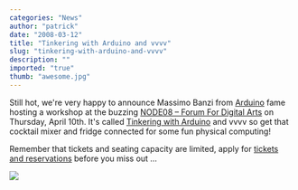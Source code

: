 ```yaml
---
categories: "News"
author: "patrick"
date: "2008-03-12"
title: "Tinkering with Arduino and vvvv"
slug: "tinkering-with-arduino-and-vvvv"
description: ""
imported: "true"
thumb: "awesome.jpg"
---
```



Still hot, we're very happy to announce Massimo Banzi from [Arduino](http://arduino.cc) fame hosting a workshop at the buzzing [NODE08 – Forum For Digital Arts](http://node08.vvvv.org) on Thursday, April 10th. It's called [Tinkering with Arduino](http://node08.vvvv.org/?p=165) and vvvv so get that cocktail mixer and fridge connected for some fun physical computing! 

Remember that tickets and seating capacity are limited, apply for [tickets and reservations](http://booking.vvvv.org) before you miss out …

![](awesome.jpg)